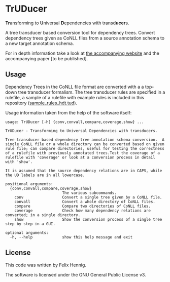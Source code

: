 # TrUDucer

<b>Tr</b>ansforming to <b>U</b>niversal <b>D</b>ependencies with
transd<b>ucer</b>s.

A tree transducer based conversion tool for dependency trees.  Convert
dependency trees given as CoNLL files from a source annotation schema
to a new target annotation schema.

For in depth information take a look
at [the accompanying website](https://nats.gitlab.io/truducer)
and the accompanying paper [to be published].

## Usage

Dependency Trees in the CoNLL file format are converted with a a
top-down tree transducer formalism.  The tree transducer rules are
specified in a rulefile, a sample of a rulefile with example rules is
included in this repository
([sample_rules_hdt.tud](sample_rules_hdt.tud)).

Usage information taken from the help of the software itself:

```
usage: TrUDucer [-h] {conv,convall,compare,coverage,show} ...

TrUDucer - Transforming to Universal Dependencies with transducers.

Tree transducer based dependency tree annotation schema conversion.  A
single CoNLL file or a whole directory can be converted based on given
rule file; can compare directories, useful for testing the correctness
of a rulefile with previously annotated trees.Test the coverage of a
rulefile with 'coverage' or look at a conversion process in detail
with 'show'.

It is assumed that the source dependency relations are in CAPS, while
the UD labels are in all lowercase.

positional arguments:
  {conv,convall,compare,coverage,show}
                         The various subcommands.
    conv                 Convert a single tree given by a CoNLL file.
    convall              Convert a whole directory of CoNLL files.
    compare              Compare two directories of CoNLL files.
    coverage             Check how many dependency relations are converted; in a single directory.
    show                 Show the conversion process of a single tree step by step in a GUI.

optional arguments:
  -h, --help             show this help message and exit
```


## License

This code was written by Felix Hennig.

The software is licensed under the GNU General Public License v3.
